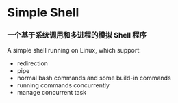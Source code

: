 # Simple Shell
### 一个基于系统调用和多进程的模拟 Shell 程序
A simple shell running on Linux, which support:
- redirection
- pipe
- normal bash commands and some build-in commands
- running commands concurrently
- manage concurrent task


